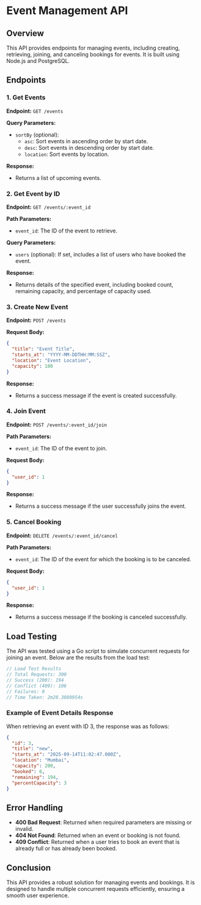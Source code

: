 # Event Management API

## Overview

This API provides endpoints for managing events, including creating, retrieving, joining, and canceling bookings for events. It is built using Node.js and PostgreSQL.

## Endpoints

### 1. Get Events

**Endpoint:** `GET /events`

**Query Parameters:**

- `sortBy` (optional):
  - `asc`: Sort events in ascending order by start date.
  - `desc`: Sort events in descending order by start date.
  - `location`: Sort events by location.

**Response:**

- Returns a list of upcoming events.

### 2. Get Event by ID

**Endpoint:** `GET /events/:event_id`

**Path Parameters:**

- `event_id`: The ID of the event to retrieve.

**Query Parameters:**

- `users` (optional): If set, includes a list of users who have booked the event.

**Response:**

- Returns details of the specified event, including booked count, remaining capacity, and percentage of capacity used.

### 3. Create New Event

**Endpoint:** `POST /events`

**Request Body:**

```json
{
  "title": "Event Title",
  "starts_at": "YYYY-MM-DDTHH:MM:SSZ",
  "location": "Event Location",
  "capacity": 100
}
```

**Response:**

- Returns a success message if the event is created successfully.

### 4. Join Event

**Endpoint:** `POST /events/:event_id/join`

**Path Parameters:**

- `event_id`: The ID of the event to join.

**Request Body:**

```json
{
  "user_id": 1
}
```

**Response:**

- Returns a success message if the user successfully joins the event.

### 5. Cancel Booking

**Endpoint:** `DELETE /events/:event_id/cancel`

**Path Parameters:**

- `event_id`: The ID of the event for which the booking is to be canceled.

**Request Body:**

```json
{
  "user_id": 1
}
```

**Response:**

- Returns a success message if the booking is canceled successfully.

## Load Testing

The API was tested using a Go script to simulate concurrent requests for joining an event. Below are the results from the load test:

```go
// Load Test Results
// Total Requests: 300
// Success (200): 194
// Conflict (409): 106
// Failures: 0
// Time Taken: 2m28.3080954s
```

### Example of Event Details Response

When retrieving an event with ID 3, the response was as follows:

```json
{
  "id": 3,
  "title": "new",
  "starts_at": "2025-09-14T11:02:47.000Z",
  "location": "Mumbai",
  "capacity": 200,
  "booked": 6,
  "remaining": 194,
  "percentCapacity": 3
}
```

## Error Handling

- **400 Bad Request**: Returned when required parameters are missing or invalid.
- **404 Not Found**: Returned when an event or booking is not found.
- **409 Conflict**: Returned when a user tries to book an event that is already full or has already been booked.

## Conclusion

This API provides a robust solution for managing events and bookings. It is designed to handle multiple concurrent requests efficiently, ensuring a smooth user experience.
